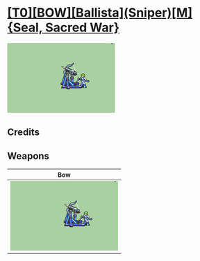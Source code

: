 # [\[T0\]\[BOW\]\[Ballista\]\(Sniper\)\[M\]{Seal, Sacred War}](../%5BT0%5D%5BBOW%5D%5BBallista%5D(Sniper)%5BM%5D%7BSeal,%20Sacred%20War%7D)

<img src="./5.%20Bow%20(Ballista)/Bow_000.png" alt="[T0][BOW][Ballista](Sniper)[M]{Seal, Sacred War} standing" />

## Credits



## Weapons


|Bow |
|  :---: |
| <img alt="Bow animation" src="./5.%20Bow%20(Ballista)/Bow.gif" /> |
